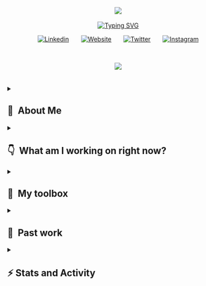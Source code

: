 <p align="center">
  <a href="https://github.com/MadeByParker">
    <img src="https://imgur.com/CcIl23O.png"/>
  </a>
</p>

<p align="center">
  <!-- Typing SVG by DenverCoder1 - https://github.com/DenverCoder1/readme-typing-svg -->
  <a href="https://git.io/typing-svg"><img src="https://readme-typing-svg.demolab.com?font=Fira+Code&size=22&pause=1000&color=0884DF&center=true&vCenter=true&random=false&width=540&height=55&lines=Always+learning+new+things;Data+Forensics+Investigator+in+the+day;Web+Developer+at+night;Cyber+Security+Advocate;5%2B+years+of+coding+experience" alt="Typing SVG" /></a>
</p>

<p align="center">
  <a href="https://www.linkedin.com/in/madebyparker/"><img width="32px" alt="Linkedin" title="Linkedin" src="https://imgur.com/kHKUX5F.png"/></a>
  &#8287;&#8287;&#8287;&#8287;&#8287;
  <a href="https://harryparker.co.uk/"><img width="32" alt="Website" title="Website" src="https://imgur.com/oEMrwNP.png"/></a>
  &#8287;&#8287;&#8287;&#8287;&#8287;
  <a href="https://twitter.com/MadeByParker12"><img width="32" alt="Twitter" title="Twitter" src="https://imgur.com/LSb3I96.png"/></a>
  &#8287;&#8287;&#8287;&#8287;&#8287;
  <a href="https://www.instagram.com/_madebyparker/"><img width="32" alt="Instagram" title="Instagram" src="https://imgur.com/42s3BEX.png"/></a>
</p>

<br/> 

<p align="center">
  <a href="https://github.com/MadeByParker">
    <img src="https://imgur.com/6gBBfs8.png" height="128px"/>
  </a>
</p>

<br/>

<details>
  <summary><h2>👦 &nbsp;About Me</h2></summary>

  <h3>👋 &nbsp;Hi there, my name is Harry</h3>

  <p align="left">I have a big interest in technology (more specifically Cyber Security and protecting people online), currently working in Data Forensics. I enjoy coding cyber security projects, wondering about how AI will take over the world alongside creating interactive, user-friendly UI websites. I play football, sometimes too passionate, enjoy playing video games and being an all-round good human being. You can find me on Instagram <a href="https://www.instagram.com/_madebyparker/">@_madebyparker</a>. You can also check out my <a href="https://harryparker.co.uk">personal portfolio</a> for more.</p>

⚡ Fun fact: ... I have cerebral palsy but that doesn't stop me from loving what I'm doing.

  
  <h3>🎓 &nbsp;Education:</h3> 

<p align="left">
  <ul>
    <li>Plymouth University (2019 - 2020): BSc (Hons) Computer Science Foundation Year - 1st (First Class)</li>
    <li>Plymouth University (2020 - 2023): BSc (Hons) Computer Science (Cyber Security) - 2:1 (Upper Second)</li>
  </ul>

</details>

<details>
  <summary><h2>👇 &nbsp;What am I working on right now?</h2></summary>

<h3><b>Coming Soon in 2024</b></h3>

<p align="left">I'm currently working on my new personal portfolio website. This will incorporate all of my knowledge of Cyber Security and Web Development to design and create an 3D interactive portfolio which will display the arsenal of skills that I have obtained through education and self learning. Follow the journey <a href="https://github.com/MadeByParker/Parker-Command-Central">here</a>.</p>

<p align="center">
  <a href="https://github.com/MadeByParker/Parker-Command-Central">
    <img src="https://imgur.com/zQnj8nb.png"/>
  </a>
</p>

</details>

<details>
  <summary><h2>🧰 &nbsp;My toolbox</h2></summary>

  <h3>👨‍💻 Programming and Markup Languages</h3>

  <img src="https://cdn.jsdelivr.net/gh/devicons/devicon@latest/icons/html5/html5-original.svg" alt="HTML5" width="50" height="50"/> &nbsp;
  <img src="https://cdn.jsdelivr.net/gh/devicons/devicon@latest/icons/css3/css3-original.svg" alt="CSS3" width="50" height="50"/> &nbsp;
  <img src="https://cdn.jsdelivr.net/gh/devicons/devicon@latest/icons/javascript/javascript-original.svg" alt="JavaScript" width="50" height="50"/> &nbsp;
  <img src="https://raw.githubusercontent.com/devicons/devicon/1119b9f84c0290e0f0b38982099a2bd027a48bf1/icons/nodejs/nodejs-plain.svg" alt="NodeJS" width="50" height="50"/> &nbsp;
  <img src="https://github.com/devicons/devicon/blob/master/icons/csharp/csharp-original.svg" alt="C-Sharp" width="50" height="50"/> &nbsp;
  <img src="https://github.com/devicons/devicon/blob/master/icons/python/python-original.svg" alt="Python" width="50" height="50"/> &nbsp;
  <img src="https://github.com/devicons/devicon/blob/master/icons/mysql/mysql-original.svg" alt="Python" width="50" height="50"/> 

  <br/>
  
  <h3>🧰 Frameworks and Libraries</h3>

  <img src="https://cdn.jsdelivr.net/gh/devicons/devicon@latest/icons/bootstrap/bootstrap-original-wordmark.svg" alt="Bootstrap" width="50" height="50"/> &nbsp;
  <img src="https://cdn.jsdelivr.net/gh/devicons/devicon@latest/icons/fastapi/fastapi-original.svg" alt="FastAPI" width="50" height="50"/> &nbsp;
  <img src="https://cdn.jsdelivr.net/gh/devicons/devicon@latest/icons/jupyter/jupyter-original-wordmark.svg" alt="Jupyter" width="50" height="50"/> &nbsp;
  <img src="https://cdn.jsdelivr.net/gh/devicons/devicon@latest/icons/materializecss/materializecss-original.svg" alt="MaterializeCSS" width="50" height="50"/> &nbsp;
  <img src="https://cdn.jsdelivr.net/gh/devicons/devicon@latest/icons/numpy/numpy-original.svg" alt="NumPy" width="50" height="50"/> &nbsp;
  <img src="https://cdn.jsdelivr.net/gh/devicons/devicon@latest/icons/pandas/pandas-original.svg" alt="Pandas" width="50" height="50"/> &nbsp;
  <img src="https://cdn.jsdelivr.net/gh/devicons/devicon@latest/icons/react/react-original.svg" alt="react JS" width="50" height="50"/> &nbsp;
  <img src="https://cdn.jsdelivr.net/gh/devicons/devicon@latest/icons/tailwindcss/tailwindcss-original.svg" alt="Tailwind CSS" width="50" height="50"/> &nbsp;
  <img src="https://cdn.jsdelivr.net/gh/devicons/devicon@latest/icons/tensorflow/tensorflow-original.svg" alt="Tensorflow" width="50" height="50"/> 

  <br/>
          
  <h3>🗄️ Databases and Cloud Hosting</h3>

  <img src="https://cdn.jsdelivr.net/gh/devicons/devicon@latest/icons/azuresqldatabase/azuresqldatabase-original.svg" alt="AzureSQLServer" width="50" height="50"/> &nbsp;
  <img src="https://cdn.jsdelivr.net/gh/devicons/devicon@latest/icons/firebase/firebase-original.svg" alt="Firebase" width="50" height="50"/>

  <br/>

  <h3>💻 Software and Tools</h3>
  
  <img src="https://raw.githubusercontent.com/simple-icons/simple-icons/59d470ff71fe8ba3d2df9ba45a2ef90c790e23f0/icons/adobe.svg" alt="Adobe" width="50" height="50"/> &nbsp;
  <img src="https://cdn.jsdelivr.net/gh/devicons/devicon@latest/icons/photoshop/photoshop-original.svg" alt="Photoshop" width="50" height="50"/> &nbsp;
  <img src="https://cdn.jsdelivr.net/gh/devicons/devicon@latest/icons/premierepro/premierepro-original.svg" alt="Premiere Pro" width="50" height="50"/> &nbsp;
  <img src="https://cdn.jsdelivr.net/gh/devicons/devicon@latest/icons/aftereffects/aftereffects-original.svg" alt="After Effects" width="50" height="50"/> &nbsp;
  <img src="https://github.com/devicons/devicon/blob/master/icons/jira/jira-original-wordmark.svg" alt="Jira" width="50" height="50"/> &nbsp;
  <img src="https://cdn.jsdelivr.net/gh/devicons/devicon@latest/icons/trello/trello-original.svg" alt="Trello" width="50" height="50"/> &nbsp;
  <img src="https://cdn.jsdelivr.net/gh/devicons/devicon@latest/icons/git/git-original.svg" alt="git" width="50" height="50"/> &nbsp;
  <img src="https://github.com/CyrisXD/CyrisXD/raw/master/assets/Github.png" alt="Github" width="50" height="50"/> &nbsp;
  <img src="https://cdn.jsdelivr.net/gh/devicons/devicon@latest/icons/vscode/vscode-original.svg" alt="VSCode" width="50" height="50"/> &nbsp;
  <img src="https://cdn.jsdelivr.net/gh/devicons/devicon@latest/icons/googlecloud/googlecloud-original.svg" alt="Google Cloud" width="50" height="50"/> &nbsp;
  <img src="https://cdn.jsdelivr.net/gh/devicons/devicon@latest/icons/postman/postman-original.svg" alt="Postman" width="50" height="50"/> &nbsp;
  <img src="https://cdn.jsdelivr.net/gh/devicons/devicon@latest/icons/stackoverflow/stackoverflow-original.svg" alt="Stack Overflow" width="50" height="50"/>
  
</details>

<details>
  <summary><h2>📕 &nbsp;Past work</h2></summary>

  <p align="left">
    <a href="https://github.com/MadeByParker/FaceCCTV"><img width="360" src="https://github-readme-stats.vercel.app/api/pin/?username=MadeByParker&repo=FaceCCTV&theme=react&bg_color=050f2c&title_color=00aeff&hide_border=true&icon_color=2dde98&show_icons=false" alt="COMP2002 AI Projects"></a>
    <a href="https://github.com/MadeByParker/COMP2002-Artificial-Intelligence-Projects"><img width="360" src="https://github-readme-stats.vercel.app/api/pin/?username=MadeByParker&repo=Artificial_Intelligence_COMP2002&theme=react&bg_color=050f2c&title_color=00aeff&hide_border=true&icon_color=2dde98&show_icons=false" alt="COMP2002 AI Projects"></a>
    <a href="https://github.com/MadeByParker/Sound-Factory"><img width="360" src="https://github-readme-stats.vercel.app/api/pin/?username=MadeByParker&repo=Sound-Factory&theme=react&bg_color=050f2c&title_color=00aeff&hide_border=true&icon_color=2dde98&show_icons=false" alt="COMP2002 AI Projects"></a>
    <a href="https://github.com/MadeByParker/COMP1004-Security-Dashboard"><img width="360" src="https://github-readme-stats.vercel.app/api/pin/?username=MadeByParker&repo=COMP1004-Security-Dashboard&theme=react&bg_color=050f2c&title_color=00aeff&hide_border=true&icon_color=2dde98&show_icons=false" alt="COMP2002 AI Projects"></a>

  </p>

  <a href="https://github.com/MadeByParker?tab=repositories&sort=stargazers"><img alt="All Repositories" title="All Repositories" src="https://img.shields.io/badge/Link%20to%20all%20Repos-050f2c?style=for-the-badge&logo=github&logoColor=28c48b"/></a>
  
</details>

<details> 
  <summary><h2>⚡ Stats and Activity</h2></summary>

  <h3>🔥 Streak Stats</h3>

  <!-- GitHub Readme Streak Stats - https://github.com/DenverCoder1/github-readme-streak-stats -->
  <p>
    <a href="https://git.io/streak-stats"><img src="https://streak-stats.demolab.com?user=MadeByParker&theme=algolia&hide_border=true&border_radius=5" alt="GitHub Streak" /></a>
  </p>

  <h3>💻 GitHub Profile Stats</h3>

  <!-- https://github.com/anuraghazra/github-readme-stats -->

  <a href="https://github.com/anuraghazra/github-readme-stats"><img alt="My Github Stats" src="https://github-readme-stats.vercel.app/api/?username=MadeByParker&count_private=true&theme=algolia&hide_border=true" height="192px"/></a>
  <a href="https://github.com/anuraghazra/github-readme-stats"><img alt="DenverCoder1's Top Languages" src="https://github-readme-stats.vercel.app/api/top-langs/?username=MadeByParker&langs_count=8&layout=compact&theme=algolia&hide=PHP&hide_border=true" height="192px"/></a>
  <br/>

  <b>Note:</b> Top languages is only a metric of the languages my public code consists of and doesn't reflect experience or skill level.
  
  <!-- https://github.com/ashutosh00710/github-readme-activity-graph -->

  <a href="https://github.com/ashutosh00710/github-readme-activity-graph"><img alt="MadeByParker's Activity Graph" src="https://github-readme-activity-graph.vercel.app/graph/?username=MadeByParker&bg_color=010628&color=fdfdfd&line=0098e1&point=FFFFFF&hide_border=true" /></a>
  
</details>

<!--

## Template card

  <a href="https://github.com/MadeByParker/COMP1004-Security-Dashboard"><img width="360" src="https://github-readme-stats.vercel.app/api/pin/?username=MadeByParker&repo=COMP1004-Security-Dashboard&theme=angolia&bg_color=273849&title_color=41b581&icon_color=007ec6&color=FFFFFF&hide_border=true&show_icons=false&show_description=false" alt="COMP2002 AI Projects"></a>

## 💻 Technologies Used:

* Visual Studio 2019 / VSC.
* Boostrap v4 / v5.
* Materialize CSS / Tailwind CSS
* C#
* HTML, CSS, JavaScript
* C# Console App (.NET Framework)
* Google Firebase (Authentication, Cloud Storage, and Hosting)
* Microsoft Azure Hosting
* angolia
* PHP -->
